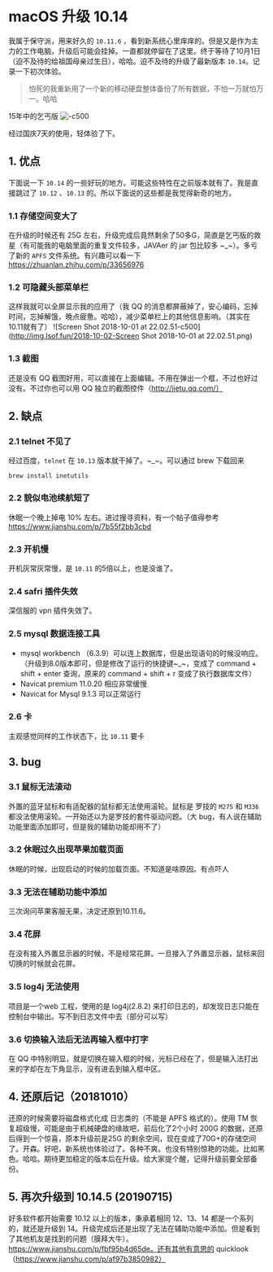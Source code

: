 # macOS 升级 10.14

我属于保守派，用来好久的 `10.11.6` ，看到新系统心里痒痒的。但是又是作为主力的工作电脑，升级后可能会挂掉。一直都就停留在了这里。终于等待了10月1日（迫不及待的给祖国母亲过生日），哈哈。迫不及待的升级了最新版本 `10.14`。记录一下初次体验。
> 怕死的我重新用了一个新的移动硬盘整体备份了所有数据，不怕一万就怕万一。哈哈

15年中的乞丐版
![-c500](http://img.lsof.fun/2018-10-07-15388910459029.jpg)

经过国庆7天的使用，轻体验了下。

## 1. 优点
下面说一下 `10.14` 的一些好玩的地方。可能这些特性在之前版本就有了。我是直接跳过了 `10.12` 、`10.13` 的。所以下面说的这些都是我觉得新奇的地方。

### 1.1 存储空间变大了
在升级的时候还有 25G 左右，升级完成后竟然剩余了50多G，简直是乞丐版的救星（有可能我的电脑里面的重复文件较多，JAVAer 的 jar 包比较多 ~_~）。多亏了新的 `APFS` 文件系统。有兴趣可以看一下 https://zhuanlan.zhihu.com/p/33656976

### 1.2 可隐藏头部菜单栏
这样我就可以全屏显示我的应用了（我 QQ 的消息都屏蔽掉了，安心编码，忘掉时间，忘掉解饿，晚点疲惫。哈哈），减少菜单栏上的其他信息影响。（其实在10.11就有了）
![Screen Shot 2018-10-01 at 22.02.51-c500](http://img.lsof.fun/2018-10-02-Screen Shot 2018-10-01 at 22.02.51.png)

### 1.3 截图
还是没有 QQ 截图好用，可以直接在上面编辑。不用在弹出一个框，不过也好过没有。不过你也可以用 QQ 独立的截图控件（http://jietu.qq.com/）

## 2. 缺点 
### 2.1 telnet 不见了
经过百度，`telnet` 在 `10.13` 版本就干掉了。~_~。可以通过 brew 下载回来

```
brew install inetutils
```

### 2.2 貌似电池续航短了
休眠一个晚上掉电 10% 左右。进过搜寻资料，有一个帖子值得参考 https://www.jianshu.com/p/7b55f2bb3cbd

### 2.3 开机慢
开机灰常灰常慢，是 `10.11` 的5倍以上，也是没谁了。

### 2.4 safri 插件失效
深信服的 vpn 插件失效了。

### 2.5 mysql 数据连接工具
* mysql workbench （6.3.9）可以连上数据库，但是出现语句的时候没响应。（升级到8.0版本即可，但是修改了运行的快捷键~_~，变成了 command + shift + enter 查询，原来的 command + shift + r 变成了执行数据库文件）
* Navicat premium 11.0.20 相应非常缓慢
* Navicat for Mysql 9.1.3 可以正常运行

### 2.6 卡
主观感觉同样的工作状态下，比 `10.11` 要卡

## 3. bug
### 3.1 鼠标无法滚动
外置的蓝牙鼠标和有适配器的鼠标都无法使用滚轮。鼠标是 罗技的 `M275` 和 `M336` 都没法使用滚轮。一开始还以为是罗技的套件驱动问题。（大 bug，有人说在辅助功能里面添加即可，但是我的辅助功能却用不了）

### 3.2 休眠过久出现苹果加载页面
休眠的时候，出现启动的时候的加载页面。不知道是啥原因。有点吓人

### 3.3 无法在辅助功能中添加
三次询问苹果客服无果，决定还原到10.11.6。

### 3.4 花屏
在没有接入外置显示器的时候，不是经常花屏。一旦接入了外置显示器，鼠标来回切换的时候就会花屏。

### 3.5 log4j 无法使用
项目是一个web 工程，使用的是 log4j(2.8.2) 来打印日志的，却发现日志只能在控制台中输出。写不到日志文件中去（部分可以写）

### 3.6 切换输入法后无法再输入框中打字
在 QQ 中特别明显，就是切换在输入框的时候，光标已经在了，但是输入法打出来的字却在左下角显示，没有进去到输入框中区。

## 4. 还原后记（20181010）
还原的时候需要将磁盘格式化成 日志类的（不能是 APFS 格式的）。使用 TM 恢复超级慢，可能是由于机械硬盘的缘故吧，前后化了2个小时 200G 的数据，还原后得到一个惊喜，原本升级前是25G 的剩余空间，现在变成了70G+的存储空间了。开森。好吧，新系统也体验过了。各种不爽。也没有特别惊艳的功能。比如黑色。哈哈。期待更加稳定的版本后在升级。给大家提个醒，记得升级前要全部备份。

## 5. 再次升级到 10.14.5 (20190715)
好多软件都开始需要 10.12 以上的版本，秉承着相同 12、13、14 都是一个系列的，就还是升级到 14。升级完成后还是出现了无法在辅助功能中添加。但是看到了其他机友是找到的问题（膜拜大牛）。https://www.jianshu.com/p/fbf95b4d65de。还有其他有意思的 quicklook （https://www.jianshu.com/p/af97b3850982）



